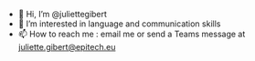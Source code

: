 - 👋 Hi, I’m @juliettegibert
- 👀 I’m interested in language and communication skills
- 📫 How to reach me : email me or send a Teams message at juliette.gibert@epitech.eu

<!---
juliettegibert/juliettegibert is a ✨ special ✨ repository because its `README.md` (this file) appears on your GitHub profile.
You can click the Preview link to take a look at your changes.
--->
